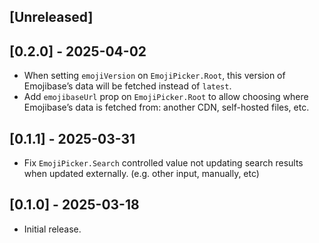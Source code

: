 ## [Unreleased]

## [0.2.0] - 2025-04-02

- When setting `emojiVersion` on `EmojiPicker.Root`, this version of Emojibase’s data will be fetched instead of `latest`.
- Add `emojibaseUrl` prop on `EmojiPicker.Root` to allow choosing where Emojibase’s data is fetched from: another CDN, self-hosted files, etc.

## [0.1.1] - 2025-03-31

- Fix `EmojiPicker.Search` controlled value not updating search results when updated externally. (e.g. other input, manually, etc)

## [0.1.0] - 2025-03-18

- Initial release.

